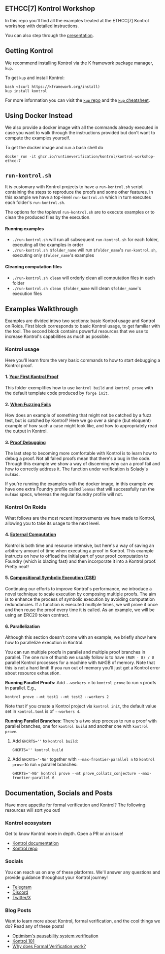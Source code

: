 ETHCC[7] Kontrol Workshop
-------------------------

In this repo you'll find all the examples treated at the ETHCC[7] Kontrol workshop with detailed instructions.

You can also step through the [presentation](./Presentation-ETHCC7.pdf).

## Getting Kontrol

We recommend installing Kontrol via the K framework package manager, `kup`.

To get `kup` and install Kontrol:
```shell
bash <(curl https://kframework.org/install)
kup install kontrol
```

For more information you can visit the [`kup` repo](https://github.com/runtimeverification/kup) and the [`kup` cheatsheet](https://docs.runtimeverification.com/kontrol/cheatsheets/kup-cheatsheet).

## Using Docker Instead

We also provide a docker image with all the commands already executed in case you want to walk through the instructions provided but don't want to compute the examples yourself.

To get the docker image and run a bash shell do
```shell
docker run -it ghcr.io/runtimeverification/kontrol/kontrol-workshop-ethcc-7
```

## `run-kontrol.sh`

It is customary with Kontrol projects to have a `run-kontrol.sh` script containing the steps to reproduce the proofs and some other features.
In this example we have a top-level `run-kontrol.sh` which in turn executes each folder's `run-kontrol.sh`.

The options for the toplevel `run-kontrol.sh` are to execute examples or to clean the produced files by the execution.

#### Running examples
- `./run-kontrol.sh` will run all subsequent `run-kontrol.sh` for each folder, executing all the examples in order
- `./run-kontrol.sh $folder_name` will run `$folder_name`'s `run-kontrol.sh`, executing only `$folder_name`'s examples

#### Cleaning computation files
- `./run-kontrol.sh clean` will orderly clean all computation files in each folder
- `./run-kontrol.sh clean $folder_name` will clean `$folder_name`'s execution files

## Examples Walkthrough

Examples are divided intwo two sections: basic Kontrol usage and Kontrol on Roids. First block corresponds to basic Kontrol usage, to get familiar with the tool. The second block contains powerful resources that we use to increase Kontrol's capabilities as much as possible.

### Kontrol usage

Here you'll learn from the very basic commands to how to start debugging a Kontrol proof.

#### 1. [Your First Kontrol Proof](./1-your-first-proof)

This folder exemplifies how to use `kontrol build` and `kontrol prove` with the default template code produced by `forge init`.

#### 2. [When Fuzzing Fails](./2-when-fuzzing-fails)

How does an example of something that might not be catched by a fuzz test, but is catched by Kontrol? Here we go over a simple (but eloquent) example of how such a case might look like, and how to appropriately read the output in Kontrol.

#### 3. [Proof Debugging](./3-proof-debugging)

The last step to becoming more comfortable with Kontrol is to learn how to debug a proof. Not all failed proofs mean that there's a bug in the code. Through this example we show a way of discerning why can a proof fail and how to correctly address it. The function under verification is Solady's `mulWad`.

If you're running the examples with the docker image, in this example we have one extra Foundry profile called `lemmas` that will successfully run the `mulWad` specs, whereas the regular foundry profile will not.

### Kontrol On Roids

What follows are the most recent improvements we have made to Kontrol, allowing you to take its usage to the next level.

#### 4. [External Computation](./4-external-computation)

Kontrol is both time and resource intensive, but here's a way of saving an arbitrary amount of time when executing a proof in Kontrol. This example instructs on how to offload the initial part of your proof computation to Foundry (which is blazing fast) and then incorporate it into a Kontrol proof. Pretty neat!

#### 5. [Compositional Symbolic Execution (CSE)](5-compositional-symbolic-execution)

Continuing our efforts to improve Kontrol's performance, we introduce a novel technique to scale execution by composing multiple proofs. The aim is to enhance the process of symbolic execution by avoiding computation redundancies. If a function is executed multiple times, we will prove it once and then reuse the proof every time it is called. As an example, we will be using an ERC20 token contract.

#### 6. Parallelization

Although this section doesn't come with an example, we briefly show here how to parallelize execution in Kontrol.

You can run multiple proofs in parallel and multiple proof branches in parallel. The one rule of thumb we usually follow is to have `(RAM - 8) / 8` parallel Kontrol processes for a machine with `RAM`GB of memory. Note that this is not a hard limit! If you run out of memory you'll just get a Kontrol error about resource exhaustion.

**Running Parallel Proofs:** Add `--workers n` to `kontrol prove` to run `n` proofs in parallel. E.g.,
```
kontrol prove --mt test1 --mt test2 --workers 2
```
Note that if you create a Kontrol project via `kontrol init`, the default value set in `kontrol.toml` is of `--workers 4`.

**Running Parallel Branches:** There's a two step process to run a proof with parallel branches, one for `kontrol build` and another one with `kontrol prove`.

1. Add `GHCRTS=''` to `kontrol build`:
    ```
    GHCRTS='' kontrol build
    ```
2. Add `GHCRTS='-Nn'` together with `--max-frontier-parallel n` to `kontrol prove` to run `n` parallel branches:
    ```
    GHCRTS='-N6' kontrol prove --mt prove_collatz_conjecture --max-frontier-parallel 6
    ```

## Documentation, Socials and Posts

Have more appetite for formal verification and Kontrol? The following resources will sort you out!

### Kontrol ecosystem

Get to know Kontrol more in depth. Open a PR or an issue!

- [Kontrol documentation](https://docs.runtimeverification.com/kontrol/cheatsheets/kup-cheatsheet)
- [Kontrol repo](https://github.com/runtimeverification/kontrol)

### Socials

You can reach us on any of these platforms. We'll answer any questions and provide guidance throughout your Kontrol journey!

- [Telegram](https://t.me/rv_kontrol)
- [Discord](https://discord.com/invite/CurfmXNtbN)
- [Twitter/X](https://x.com/rv_inc)

### Blog Posts

Want to learn more about Kontrol, formal verification, and the cool things we do? Read any of these posts!

- [Optimism's pausability system verification](https://runtimeverification.com/blog/kontrol-integrated-verification-of-the-optimism-pausability-mechanism)
- [Kontrol 101](https://runtimeverification.com/blog/kontrol-101)
- [Why does Formal Verification work?](https://runtimeverification.com/blog/formal-verification-lore)
